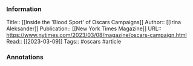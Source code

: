 
### Information
Title:: [[Inside the 'Blood Sport' of Oscars Campaigns]]
Author:: [[Irina Aleksander]]
Publication:: [[New York Times Magazine]]
URL:: https://www.nytimes.com/2023/03/08/magazine/oscars-campaign.html
Read:: [[2023-03-09]]
Tags:: #oscars 
#article

### Annotations
